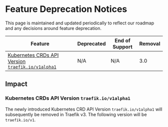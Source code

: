 # Feature Deprecation Notices

This page is maintained and updated periodically to reflect our roadmap and any decisions around feature deprecation.

| Feature                                                                                             | Deprecated | End of Support | Removal |
|-----------------------------------------------------------------------------------------------------|------------|----------------|---------|
| [Kubernetes CRDs API Version `traefik.io/v1alpha1`](#kubernetes-crds-api-version-traefikiov1alpha1) | N/A        | N/A            | 3.0     |

## Impact

### Kubernetes CRDs API Version `traefik.io/v1alpha1`

The newly introduced Kubernetes CRD API Version `traefik.io/v1alpha1` will subsequently be removed in Traefik v3. The following version will be `traefik.io/v1`.
